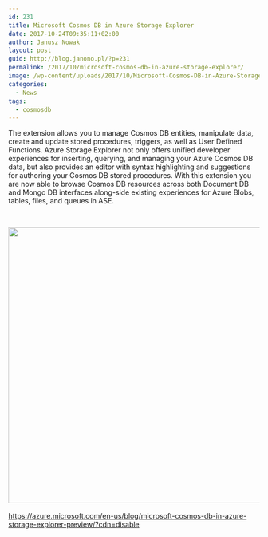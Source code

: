 ```yaml
---
id: 231
title: Microsoft Cosmos DB in Azure Storage Explorer
date: 2017-10-24T09:35:11+02:00
author: Janusz Nowak
layout: post
guid: http://blog.janono.pl/?p=231
permalink: /2017/10/microsoft-cosmos-db-in-azure-storage-explorer/
image: /wp-content/uploads/2017/10/Microsoft-Cosmos-DB-in-Azure-Storage-Explorer.png
categories:
  - News
tags:
  - cosmosdb
---
```

The extension allows you to manage Cosmos DB entities, manipulate data, create and update stored procedures, triggers, as well as User Defined Functions. Azure Storage Explorer not only offers unified developer experiences for inserting, querying, and managing your Azure Cosmos DB data, but also provides an editor with syntax highlighting and suggestions for authoring your Cosmos DB stored procedures. With this extension you are now able to browse Cosmos DB resources across both Document DB and Mongo DB interfaces along-side existing experiences for Azure Blobs, tables, files, and queues in ASE.

&nbsp;

<img class="alignnone size-full wp-image-232" src="/wp-content/uploads/2017/10/Microsoft-Cosmos-DB-in-Azure-Storage-Explorer.png" alt="" width="1024" height="553" srcset="/wp-content/uploads/2017/10/Microsoft-Cosmos-DB-in-Azure-Storage-Explorer.png 1024w, /wp-content/uploads/2017/10/Microsoft-Cosmos-DB-in-Azure-Storage-Explorer-300x162.png 300w, /wp-content/uploads/2017/10/Microsoft-Cosmos-DB-in-Azure-Storage-Explorer-768x415.png 768w" sizes="(max-width: 1024px) 100vw, 1024px" /> 

https://azure.microsoft.com/en-us/blog/microsoft-cosmos-db-in-azure-storage-explorer-preview/?cdn=disable